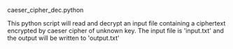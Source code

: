 caeser_cipher_dec.python

This python script will read and decrypt an input file containing a ciphertext encrypted by caeser cipher of unknown key. The input file is 'input.txt' and the output will be written to 'output.txt'
